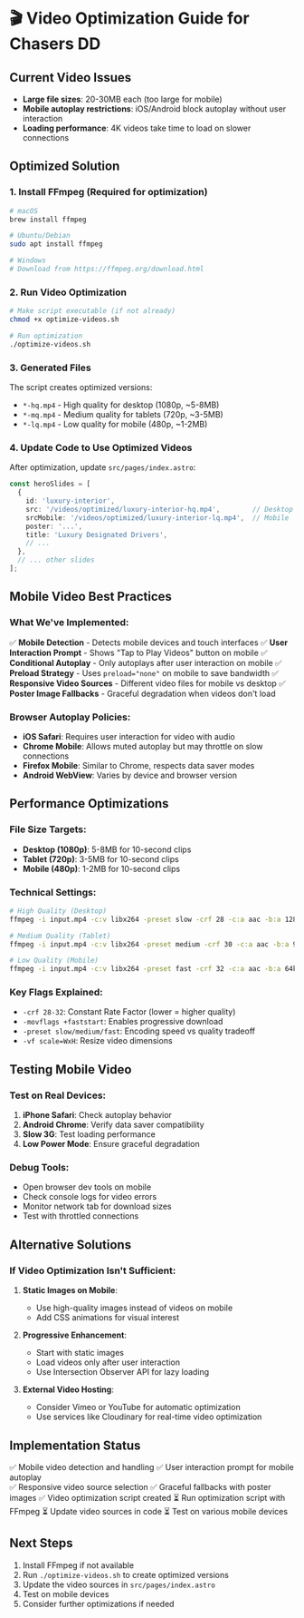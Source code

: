 # 🎬 Video Optimization Guide for Chasers DD

## Current Video Issues
- **Large file sizes**: 20-30MB each (too large for mobile)
- **Mobile autoplay restrictions**: iOS/Android block autoplay without user interaction
- **Loading performance**: 4K videos take time to load on slower connections

## Optimized Solution

### 1. Install FFmpeg (Required for optimization)
```bash
# macOS
brew install ffmpeg

# Ubuntu/Debian
sudo apt install ffmpeg

# Windows
# Download from https://ffmpeg.org/download.html
```

### 2. Run Video Optimization
```bash
# Make script executable (if not already)
chmod +x optimize-videos.sh

# Run optimization
./optimize-videos.sh
```

### 3. Generated Files
The script creates optimized versions:
- `*-hq.mp4` - High quality for desktop (1080p, ~5-8MB)
- `*-mq.mp4` - Medium quality for tablets (720p, ~3-5MB)  
- `*-lq.mp4` - Low quality for mobile (480p, ~1-2MB)

### 4. Update Code to Use Optimized Videos
After optimization, update `src/pages/index.astro`:

```typescript
const heroSlides = [
  {
    id: 'luxury-interior',
    src: '/videos/optimized/luxury-interior-hq.mp4',        // Desktop
    srcMobile: '/videos/optimized/luxury-interior-lq.mp4',  // Mobile
    poster: '...', 
    title: 'Luxury Designated Drivers',
    // ...
  },
  // ... other slides
];
```

## Mobile Video Best Practices

### What We've Implemented:
✅ **Mobile Detection** - Detects mobile devices and touch interfaces
✅ **User Interaction Prompt** - Shows "Tap to Play Videos" button on mobile
✅ **Conditional Autoplay** - Only autoplays after user interaction on mobile
✅ **Preload Strategy** - Uses `preload="none"` on mobile to save bandwidth
✅ **Responsive Video Sources** - Different video files for mobile vs desktop
✅ **Poster Image Fallbacks** - Graceful degradation when videos don't load

### Browser Autoplay Policies:
- **iOS Safari**: Requires user interaction for video with audio
- **Chrome Mobile**: Allows muted autoplay but may throttle on slow connections
- **Firefox Mobile**: Similar to Chrome, respects data saver modes
- **Android WebView**: Varies by device and browser version

## Performance Optimizations

### File Size Targets:
- **Desktop (1080p)**: 5-8MB for 10-second clips
- **Tablet (720p)**: 3-5MB for 10-second clips
- **Mobile (480p)**: 1-2MB for 10-second clips

### Technical Settings:
```bash
# High Quality (Desktop)
ffmpeg -i input.mp4 -c:v libx264 -preset slow -crf 28 -c:a aac -b:a 128k -movflags +faststart output-hq.mp4

# Medium Quality (Tablet)  
ffmpeg -i input.mp4 -c:v libx264 -preset medium -crf 30 -c:a aac -b:a 96k -movflags +faststart -vf scale=1280:720 output-mq.mp4

# Low Quality (Mobile)
ffmpeg -i input.mp4 -c:v libx264 -preset fast -crf 32 -c:a aac -b:a 64k -movflags +faststart -vf scale=854:480 output-lq.mp4
```

### Key Flags Explained:
- `-crf 28-32`: Constant Rate Factor (lower = higher quality)
- `-movflags +faststart`: Enables progressive download
- `-preset slow/medium/fast`: Encoding speed vs quality tradeoff
- `-vf scale=WxH`: Resize video dimensions

## Testing Mobile Video

### Test on Real Devices:
1. **iPhone Safari**: Check autoplay behavior
2. **Android Chrome**: Verify data saver compatibility  
3. **Slow 3G**: Test loading performance
4. **Low Power Mode**: Ensure graceful degradation

### Debug Tools:
- Open browser dev tools on mobile
- Check console logs for video errors
- Monitor network tab for download sizes
- Test with throttled connections

## Alternative Solutions

### If Video Optimization Isn't Sufficient:

1. **Static Images on Mobile**:
   - Use high-quality images instead of videos on mobile
   - Add CSS animations for visual interest

2. **Progressive Enhancement**:
   - Start with static images
   - Load videos only after user interaction
   - Use Intersection Observer API for lazy loading

3. **External Video Hosting**:
   - Consider Vimeo or YouTube for automatic optimization
   - Use services like Cloudinary for real-time video optimization

## Implementation Status

✅ Mobile video detection and handling
✅ User interaction prompt for mobile autoplay  
✅ Responsive video source selection
✅ Graceful fallbacks with poster images
✅ Video optimization script created
⏳ Run optimization script with FFmpeg
⏳ Update video sources in code
⏳ Test on various mobile devices

## Next Steps

1. Install FFmpeg if not available
2. Run `./optimize-videos.sh` to create optimized versions
3. Update the video sources in `src/pages/index.astro`
4. Test on mobile devices
5. Consider further optimizations if needed